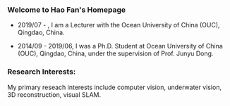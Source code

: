 ### Welcome to Hao Fan's Homepage

- 2019/07 - , I am a Lecturer with the Ocean University of China (OUC), Qingdao, China.

- 2014/09 - 2019/06, I was a Ph.D. Student at Ocean University of China (OUC), Qingdao, China, under the supervision of Prof. Junyu Dong.

### Research Interests:

My primary reseach interests include computer vision, underwater vision, 3D reconstruction, visual SLAM.
